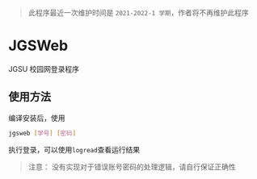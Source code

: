 > 此程序最近一次维护时间是 `2021-2022-1 学期`，作者将不再维护此程序

# JGSWeb
JGSU 校园网登录程序

## 使用方法

编译安装后，使用

```bash
jgsweb [学号] [密码]
```

执行登录，可以使用`logread`查看运行结果

> 注意： 没有实现对于错误账号密码的处理逻辑，请自行保证正确性

